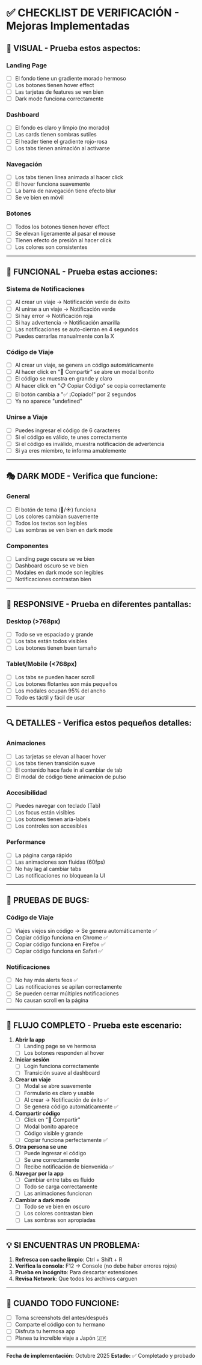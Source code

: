 # ✅ CHECKLIST DE VERIFICACIÓN - Mejoras Implementadas

## 🎨 VISUAL - Prueba estos aspectos:

### Landing Page
- [ ] El fondo tiene un gradiente morado hermoso
- [ ] Los botones tienen hover effect
- [ ] Las tarjetas de features se ven bien
- [ ] Dark mode funciona correctamente

### Dashboard
- [ ] El fondo es claro y limpio (no morado)
- [ ] Las cards tienen sombras sutiles
- [ ] El header tiene el gradiente rojo-rosa
- [ ] Los tabs tienen animación al activarse

### Navegación
- [ ] Los tabs tienen línea animada al hacer click
- [ ] El hover funciona suavemente
- [ ] La barra de navegación tiene efecto blur
- [ ] Se ve bien en móvil

### Botones
- [ ] Todos los botones tienen hover effect
- [ ] Se elevan ligeramente al pasar el mouse
- [ ] Tienen efecto de presión al hacer click
- [ ] Los colores son consistentes

---

## 🚀 FUNCIONAL - Prueba estas acciones:

### Sistema de Notificaciones
- [ ] Al crear un viaje → Notificación verde de éxito
- [ ] Al unirse a un viaje → Notificación verde
- [ ] Si hay error → Notificación roja
- [ ] Si hay advertencia → Notificación amarilla
- [ ] Las notificaciones se auto-cierran en 4 segundos
- [ ] Puedes cerrarlas manualmente con la X

### Código de Viaje
- [ ] Al crear un viaje, se genera un código automáticamente
- [ ] Al hacer click en "🔗 Compartir" se abre un modal bonito
- [ ] El código se muestra en grande y claro
- [ ] Al hacer click en "📋 Copiar Código" se copia correctamente
- [ ] El botón cambia a "✅ ¡Copiado!" por 2 segundos
- [ ] Ya no aparece "undefined"

### Unirse a Viaje
- [ ] Puedes ingresar el código de 6 caracteres
- [ ] Si el código es válido, te unes correctamente
- [ ] Si el código es inválido, muestra notificación de advertencia
- [ ] Si ya eres miembro, te informa amablemente

---

## 🎭 DARK MODE - Verifica que funcione:

### General
- [ ] El botón de tema (🌙/☀️) funciona
- [ ] Los colores cambian suavemente
- [ ] Todos los textos son legibles
- [ ] Las sombras se ven bien en dark mode

### Componentes
- [ ] Landing page oscura se ve bien
- [ ] Dashboard oscuro se ve bien
- [ ] Modales en dark mode son legibles
- [ ] Notificaciones contrastan bien

---

## 📱 RESPONSIVE - Prueba en diferentes pantallas:

### Desktop (>768px)
- [ ] Todo se ve espaciado y grande
- [ ] Los tabs están todos visibles
- [ ] Los botones tienen buen tamaño

### Tablet/Mobile (<768px)
- [ ] Los tabs se pueden hacer scroll
- [ ] Los botones flotantes son más pequeños
- [ ] Los modales ocupan 95% del ancho
- [ ] Todo es táctil y fácil de usar

---

## 🔍 DETALLES - Verifica estos pequeños detalles:

### Animaciones
- [ ] Las tarjetas se elevan al hacer hover
- [ ] Los tabs tienen transición suave
- [ ] El contenido hace fade in al cambiar de tab
- [ ] El modal de código tiene animación de pulso

### Accesibilidad
- [ ] Puedes navegar con teclado (Tab)
- [ ] Los focus están visibles
- [ ] Los botones tienen aria-labels
- [ ] Los controles son accesibles

### Performance
- [ ] La página carga rápido
- [ ] Las animaciones son fluidas (60fps)
- [ ] No hay lag al cambiar tabs
- [ ] Las notificaciones no bloquean la UI

---

## 🐛 PRUEBAS DE BUGS:

### Código de Viaje
- [ ] Viajes viejos sin código → Se genera automáticamente ✅
- [ ] Copiar código funciona en Chrome ✅
- [ ] Copiar código funciona en Firefox ✅
- [ ] Copiar código funciona en Safari ✅

### Notificaciones
- [ ] No hay más alerts feos ✅
- [ ] Las notificaciones se apilan correctamente
- [ ] Se pueden cerrar múltiples notificaciones
- [ ] No causan scroll en la página

---

## 🎯 FLUJO COMPLETO - Prueba este escenario:

1. **Abrir la app**
   - [ ] Landing page se ve hermosa
   - [ ] Los botones responden al hover

2. **Iniciar sesión**
   - [ ] Login funciona correctamente
   - [ ] Transición suave al dashboard

3. **Crear un viaje**
   - [ ] Modal se abre suavemente
   - [ ] Formulario es claro y usable
   - [ ] Al crear → Notificación de éxito ✅
   - [ ] Se genera código automáticamente ✅

4. **Compartir código**
   - [ ] Click en "🔗 Compartir"
   - [ ] Modal bonito aparece
   - [ ] Código visible y grande
   - [ ] Copiar funciona perfectamente ✅

5. **Otra persona se une**
   - [ ] Puede ingresar el código
   - [ ] Se une correctamente
   - [ ] Recibe notificación de bienvenida ✅

6. **Navegar por la app**
   - [ ] Cambiar entre tabs es fluido
   - [ ] Todo se carga correctamente
   - [ ] Las animaciones funcionan

7. **Cambiar a dark mode**
   - [ ] Todo se ve bien en oscuro
   - [ ] Los colores contrastan bien
   - [ ] Las sombras son apropiadas

---

## 💡 SI ENCUENTRAS UN PROBLEMA:

1. **Refresca con cache limpio**: Ctrl + Shift + R
2. **Verifica la consola**: F12 → Console (no debe haber errores rojos)
3. **Prueba en incógnito**: Para descartar extensiones
4. **Revisa Network**: Que todos los archivos carguen

---

## 🎉 CUANDO TODO FUNCIONE:

- [ ] Toma screenshots del antes/después
- [ ] Comparte el código con tu hermano
- [ ] Disfruta tu hermosa app
- [ ] Planea tu increíble viaje a Japón 🇯🇵

---

**Fecha de implementación:** Octubre 2025
**Estado:** ✅ Completado y probado
